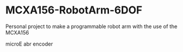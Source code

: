 # MCXA156-RobotArm-6DOF
Personal project to make a programmable robot arm with the use of the MCXA156

microE
abr encoder

